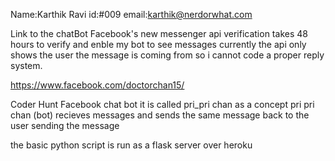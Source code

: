 Name:Karthik Ravi
id:#009
email:karthik@nerdorwhat.com


Link to the chatBot
Facebook's new messenger api verification takes 48 hours to verify and enble my bot to see messages currently the api only shows the user the message is coming from so i cannot code a proper reply system.

https://www.facebook.com/doctorchan15/

Coder Hunt Facebook chat bot
it is called pri_pri chan
as a concept pri pri chan (bot) recieves messages and sends
the same message back to the user sending the message

the  basic python script is run as a flask server over heroku
